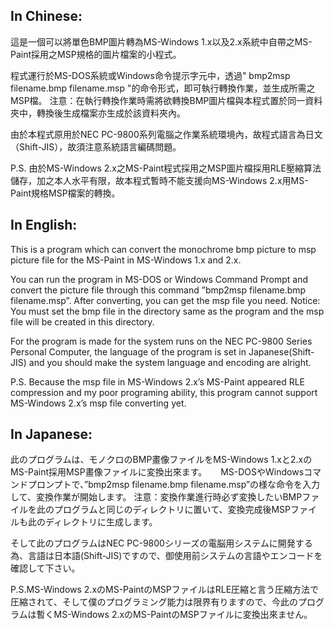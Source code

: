 ## In Chinese:
這是一個可以將單色BMP圖片轉為MS-Windows 1.x以及2.x系統中自帶之MS-Paint採用之MSP規格的圖片檔案的小程式。

程式運行於MS-DOS系統或Windows命令提示字元中，透過" bmp2msp filename.bmp filename.msp "的命令形式，即可執行轉換作業，並生成所需之MSP檔。
注意：在執行轉換作業時需將欲轉換BMP圖片檔與本程式置於同一資料夾中，轉換後生成檔案亦生成於該資料夾內。

由於本程式原用於NEC PC-9800系列電腦之作業系統環境內，故程式語言為日文（Shift-JIS），故須注意系統語言編碼問題。

P.S. 由於MS-Windows 2.x之MS-Paint程式採用之MSP圖片檔採用RLE壓縮算法儲存，加之本人水平有限，故本程式暫時不能支援向MS-Windows 2.x用MS-Paint規格MSP檔案的轉換。

## In English:
This is a program which can convert the monochrome bmp picture to msp picture file for the MS-Paint in MS-Windows 1.x and 2.x.

You can run the program in MS-DOS or Windows Command Prompt and convert the picture file through this command ”bmp2msp filename.bmp filename.msp”. After converting, you can get the msp file you need.
Notice: You must set the bmp file in the directory same as the program and the msp file will be created in this directory.

For the program is made for the system runs on the NEC PC-9800 Series Personal Computer, the language of the program is set in Japanese(Shift-JIS) and you should make the system language and encoding are alright.
  
P.S. Because the msp file in MS-Windows 2.x’s MS-Paint appeared RLE compression and my poor programing ability, this program cannot support MS-Windows 2.x’s msp file converting yet.

## In Japanese:
此のプログラムは、モノクロのBMP畫像ファイルをMS-Windows 1.xと2.xのMS-Paint採用MSP畫像ファイルに変換出來ます。
　
MS-DOSやWindowsコマンドプロンプトで、”bmp2msp filename.bmp filename.msp”の様な命令を入力して、変換作業が開始します。
注意：変換作業進行時必ず変換したいBMPファイルを此のプログラムと同じのディレクトリに置いて、変換完成後MSPファイルも此のディレクトリに生成します。

そして此のプログラムはNEC PC-9800シリーズの電脳用システムに開発する為、言語は日本語(Shift-JIS)ですので、御使用前システムの言語やエンコードを確認して下さい。

P.S.MS-Windows 2.xのMS-PaintのMSPファイルはRLE圧縮と言う圧縮方法で圧縮されて、そして僕のプログラミング能力は限界有りますので、今此のプログラムは暫くMS-Windows 2.xのMS-PaintのMSPファイルに変換出來ません。
